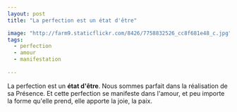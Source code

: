 ```yaml
---
layout: post
title: "La perfection est un état d'être"

image: "http://farm9.staticflickr.com/8426/7758832526_cc8f681e48_c.jpg"
tags: 
  - perfection
  - amour
  - manifestation
  
---
```

La perfection est un **état d'être**. Nous sommes parfait dans la réalisation de sa Présence. Et cette perfection se manifeste dans l'amour, et peu importe la forme qu'elle prend, elle apporte la joie, la paix.
